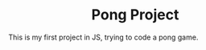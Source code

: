 <h1 align="center"> Pong Project </h1>

This is my first project in JS, trying to code a pong game.
